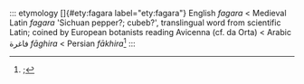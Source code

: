 ::: etymology
[]{#ety:fagara label="ety:fagara"} English *fagara* \< Medieval Latin
*fagara* 'Sichuan pepper?; cubeb?', translingual word from scientific
Latin; coined by European botanists reading Avicenna (cf. da Orta) \<
Arabic فاغرة *fāghira* \< Persian *fākhira*[^1]
:::

[^1]: ;
